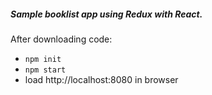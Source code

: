 ##### Sample booklist app using Redux with React.

After downloading code:

- `npm init`
- `npm start`
- load http://localhost:8080 in browser
